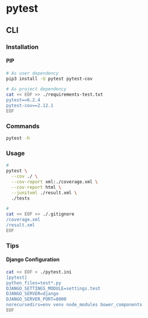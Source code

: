 # pytest

<!--
https://github.com/OCHA-DAP/gisrestlayer/blob/4975be559dad26bcd0c44b29e69962bab3908ab3/tests/conftest.py
https://github.com/Uzay-G/archivy/blob/723452e8af4abcb992dd613d3e3a41b64f38aad5/tests/integration/test_api.py
https://github.com/javierrivassyapse/versions-service/blob/17a56fec9e1138d590623804858d87fee2db88f8/tests/integration/api/v1/health/test_endpoints.py
https://github.com/zxftr45/rr_ml_workshop_19/blob/5678d0452a3b1b4448354b92076d8a42d1c72d5d/tests/conftest.py

https://github.com/quiqua/pytest-dotenv
-->

## CLI

### Installation

#### PIP

```sh
# As user dependency
pip3 install -U pytest pytest-cov

# As project dependency
cat << EOF >> ./requirements-test.txt
pytest==6.2.4
pytest-cov==2.12.1
EOF
```

### Commands

```sh
pytest -h
```

### Usage

```sh
#
pytest \
  --cov ./ \
  --cov-report xml:./coverage.xml \
  --cov-report html \
  --junitxml ./result.xml \
  ./tests

#
cat << EOF >> ./.gitignore
/coverage.xml
/result.xml
EOF
```

### Tips

#### Django Configuration

```sh
cat << EOF > ./pytest.ini
[pytest]
python_files=test*.py
DJANGO_SETTINGS_MODULE=settings.test
DJANGO_SERVER=django
DJANGO_SERVER_PORT=8000
norecursedirs=env venv node_modules bower_components
EOF
```
